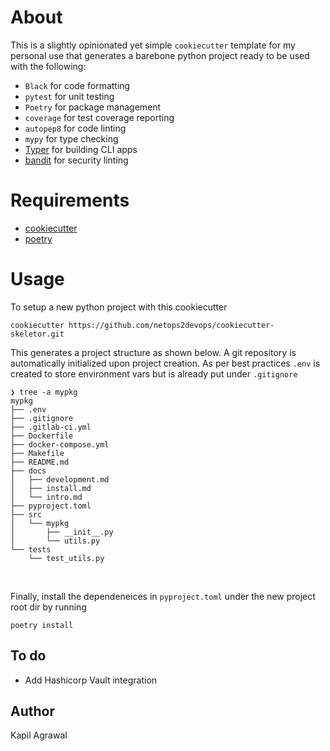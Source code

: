 # About 

This is a slightly opinionated yet simple `cookiecutter` template for my personal use that generates a barebone python project ready to be used with the following: 

- `Black`     for code formatting
- `pytest`    for unit testing
- `Poetry`    for package management
- `coverage`  for test coverage reporting
- `autopep8`    for code linting
- `mypy`      for type checking
- [Typer](http://typer.tiangolo.com) for building CLI apps
- [bandit](https://github.com/PyCQA/bandit) for security linting

# Requirements 

- [cookiecutter](https://github.com/cookiecutter/cookiecutter)
- [poetry](https://python-poetry.org)

# Usage 

To setup a new python project with this cookiecutter
```
cookiecutter https://github.com/netops2devops/cookiecutter-skeletor.git
```

This generates a project structure as shown below. A git repository is automatically initialized upon project creation. As per best practices `.env` is created to store environment vars but is already put under `.gitignore`

```
❯ tree -a mypkg
mypkg
├── .env
├── .gitignore
├── .gitlab-ci.yml
├── Dockerfile
├── docker-compose.yml
├── Makefile
├── README.md
├── docs
│   ├── development.md
│   ├── install.md
│   └── intro.md
├── pyproject.toml
├── src
│   └── mypkg
│       ├── __init__.py
│       └── utils.py
└── tests
    └── test_utils.py
```
<br>

Finally, install the dependeneices in `pyproject.toml` under the new project root dir by running 
```
poetry install 
```

## To do

- Add Hashicorp Vault integration

## Author
Kapil Agrawal
